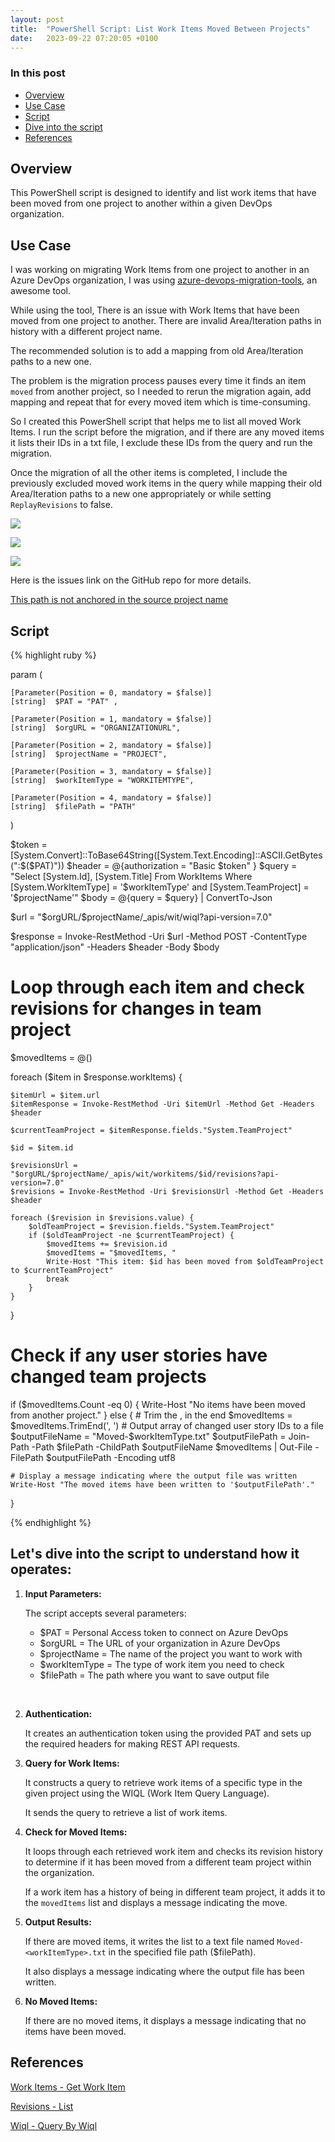 ```yaml
---
layout: post
title:  "PowerShell Script: List Work Items Moved Between Projects"
date:   2023-09-22 07:20:05 +0100
---
```


### In this post

- [Overview](#overview)
- [Use Case](#use-case)
- [Script](#script)
- [Dive into the script](#lets-dive-into-the-script-to-understand-how-it-operates)
- [References](#references)

## Overview

This PowerShell script is designed to identify and list work items that have been moved from one project to another within a given DevOps organization.

## Use Case

I was working on migrating Work Items from one project to another in an Azure DevOps organization, I was using [azure-devops-migration-tools](https://github.com/nkdAgility/azure-devops-migration-tools), an awesome tool.

While using the tool, There is an issue with Work Items that have been moved from one project to another. There are invalid Area/Iteration paths in history with a different project name. 

The recommended solution is to add a mapping from old Area/Iteration paths to a new one.

The problem is the migration process pauses every time it finds an item `moved` from another project, so I needed to rerun the migration again, add mapping and repeat that for every moved item which is time-consuming.

So I created this PowerShell script that helps me to list all moved Work Items. I run the script before the migration, and if there are any moved items it lists their IDs in a txt file, I exclude these IDs from the query and run the migration.

Once the migration of all the other items is completed, I include the previously excluded moved work items in the query while mapping their old Area/Iteration paths to a new one appropriately or while setting `ReplayRevisions` to false.

![](/assets/images/list-moved-work-items/1-exclude-items.png)

![](/assets/images/list-moved-work-items/2-include-items.png)

![](/assets/images/list-moved-work-items/3-include-false-replay-revisions.png)

Here is the issues link on the GitHub repo for more details.

[This path is not anchored in the source project name](https://github.com/nkdAgility/azure-devops-migration-tools/issues?q=This+path+is+not+anchored+in+the+source+project+name)

## Script

{% highlight ruby %}

param (

    [Parameter(Position = 0, mandatory = $false)]
    [string]  $PAT = "PAT" ,

    [Parameter(Position = 1, mandatory = $false)]
    [string]  $orgURL = "ORGANIZATIONURL",

    [Parameter(Position = 2, mandatory = $false)]
    [string]  $projectName = "PROJECT",

    [Parameter(Position = 3, mandatory = $false)]
    [string]  $workItemType = "WORKITEMTYPE",

    [Parameter(Position = 4, mandatory = $false)]
    [string]  $filePath = "PATH"
)

$token = [System.Convert]::ToBase64String([System.Text.Encoding]::ASCII.GetBytes(":$($PAT)"))
$header = @{authorization = "Basic $token" }
$query = "Select [System.Id], [System.Title] From WorkItems Where [System.WorkItemType] = '$workItemType' and [System.TeamProject] = '$projectName'"
$body = @{query = $query} | ConvertTo-Json

$url = "$orgURL/$projectName/_apis/wit/wiql?api-version=7.0"

$response = Invoke-RestMethod -Uri $url -Method POST -ContentType "application/json" -Headers $header -Body $body

# Loop through each item and check revisions for changes in team project

$movedItems = @()

foreach ($item in $response.workItems) {
    
    $itemUrl = $item.url
    $itemResponse = Invoke-RestMethod -Uri $itemUrl -Method Get -Headers $header

    $currentTeamProject = $itemResponse.fields."System.TeamProject"

    $id = $item.id

    $revisionsUrl = "$orgURL/$projectName/_apis/wit/workitems/$id/revisions?api-version=7.0"
    $revisions = Invoke-RestMethod -Uri $revisionsUrl -Method Get -Headers $header

    foreach ($revision in $revisions.value) {
        $oldTeamProject = $revision.fields."System.TeamProject"
        if ($oldTeamProject -ne $currentTeamProject) {
            $movedItems += $revision.id
            $movedItems = "$movedItems, "
            Write-Host "This item: $id has been moved from $oldTeamProject to $currentTeamProject"
            break
        }
    }
}


# Check if any user stories have changed team projects
if ($movedItems.Count -eq 0) {
    Write-Host "No items have been moved from another project."
}
else {
    # Trim the , in the end
    $movedItems = $movedItems.TrimEnd(', ')
    # Output array of changed user story IDs to a file
    $outputFileName = "Moved-$workItemType.txt"
    $outputFilePath = Join-Path -Path $filePath -ChildPath $outputFileName
    $movedItems | Out-File -FilePath $outputFilePath -Encoding utf8

    # Display a message indicating where the output file was written
    Write-Host "The moved items have been written to '$outputFilePath'."
}

{% endhighlight %}

## Let's dive into the script to understand how it operates:

1. **Input Parameters:**

    The script accepts several parameters:
    - $PAT           = Personal Access token to connect on Azure DevOps
    - $orgURL        = The URL of your organization in Azure DevOps
    - $projectName   = The name of the project you want to work with
    - $workItemType  = The type of work item you need to check
    - $filePath      = The path where you want to save output file

<br>

2. **Authentication:**

    It creates an authentication token using the provided PAT and sets up the required headers for making REST API requests.

3. **Query for Work Items:**

    It constructs a query to retrieve work items of a specific type in the given project using the WIQL (Work Item Query Language).

    It sends the query to retrieve a list of work items.

4. **Check for Moved Items:**

    It loops through each retrieved work item and checks its revision history to determine if it has been moved from a different team project within the organization.

    If a work item has a history of being in different team project, it adds it to the `movedItems` list and displays a message indicating the move.

5. **Output Results:**

    If there are moved items, it writes the list to a text file named `Moved-<workItemType>.txt` in the specified file path ($filePath).

    It also displays a message indicating where the output file has been written.

6. **No Moved Items:**

    If there are no moved items, it displays a message indicating that no items have been moved.

## References

[Work Items - Get Work Item](https://learn.microsoft.com/en-us/rest/api/azure/devops/wit/work-items/get-work-item?view=azure-devops-rest-7.1&tabs=HTTP)

[Revisions - List](https://learn.microsoft.com/en-us/rest/api/azure/devops/wit/revisions/list?view=azure-devops-rest-7.0&tabs=HTTP)

[Wiql - Query By Wiql](https://learn.microsoft.com/en-us/rest/api/azure/devops/wit/wiql/query-by-wiql?view=azure-devops-rest-7.0&tabs=HTTP)